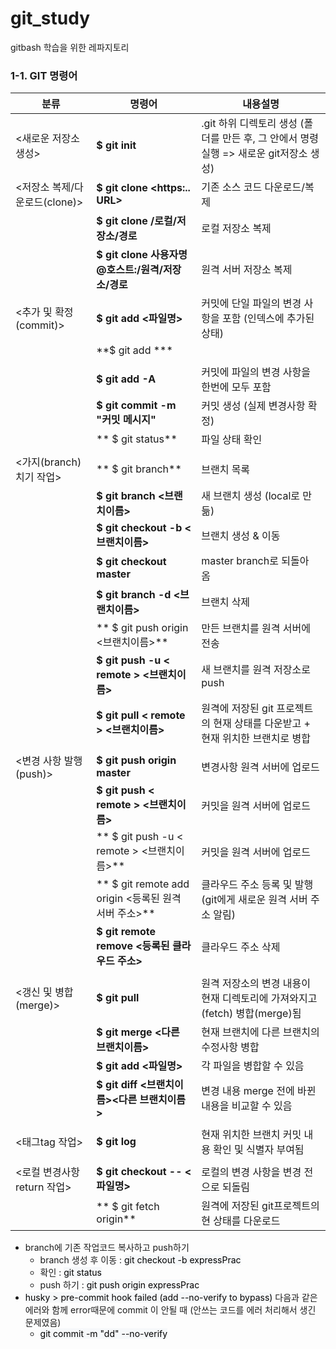 # git_study
gitbash 학습을 위한 레파지토리
### **1-1. GIT 명령어**

|분류|명령어|내용설명|
|---|---|---|
|<새로운 저장소 생성>|**$ git init**|.git 하위 디렉토리 생성 (폴더를 만든 후, 그 안에서 명령 실행 => 새로운 git저장소 생성)|
|<저장소 복제/다운로드(clone)>|**$ git clone <https:.. URL>**|기존 소스 코드 다운로드/복제|
||**$ git clone /로컬/저장소/경로**|로컬 저장소 복제|
||**$ git clone 사용자명@호스트:/원격/저장소/경로**|원격 서버 저장소 복제|
|<추가 및 확정(commit)>|**$ git add <파일명>** |커밋에 단일 파일의 변경 사항을 포함 (인덱스에 추가된 상태)|
|| **$ git add ***||
||||||
||**$ git add -A**|커밋에 파일의 변경 사항을 한번에 모두 포함|
||**$ git commit -m "커밋 메시지"**|커밋 생성 (실제 변경사항 확정)|
||**	$ git status**|파일 상태 확인|
||||
|<가지(branch)치기 작업>|**	$ git branch**|브랜치 목록|
||**$ git branch <브랜치이름>**|새 브랜치 생성 (local로 만듦)|
||**$ git checkout -b <브랜치이름>**|브랜치 생성 & 이동|
||**$ git checkout master**|master branch로 되돌아 옴|
||**$ git branch -d <브랜치이름>**|브랜치 삭제|
||**	$ git push origin <브랜치이름>**|만든 브랜치를 원격 서버에 전송|
||**$ git push -u < remote > <브랜치이름>**|새 브랜치를 원격 저장소로 push|
||**$ git pull < remote > <브랜치이름>**|원격에 저장된 git 프로젝트의 현재 상태를 다운받고 + 현재 위치한 브랜치로 병합|
||||
|<변경 사항 발행(push)>|**$ git push origin master**|변경사항 원격 서버에 업로드|
||**$ git push < remote > <브랜치이름>**|	커밋을 원격 서버에 업로드|
||**	$ git push -u < remote > <브랜치이름>**|커밋을 원격 서버에 업로드|
||**	$ git remote add origin <등록된 원격 서버 주소>**|클라우드 주소 등록 및 발행 (git에게 새로운 원격 서버 주소 알림)|
||**$ git remote remove <등록된 클라우드 주소>**|클라우드 주소 삭제|
||||
|<갱신 및 병합(merge)>|**$ git pull**|원격 저장소의 변경 내용이 현재 디렉토리에 가져와지고(fetch) 병합(merge)됨|
||**$ git merge <다른 브랜치이름>**|현재 브랜치에 다른 브랜치의 수정사항 병합|
||**$ git add <파일명>**|각 파일을 병합할 수 있음|
||**$ git diff <브랜치이름><다른 브랜치이름>**|	변경 내용 merge 전에 바뀐 내용을 비교할 수 있음|
||||
|<태그tag 작업>|**$ git log**|현재 위치한 브랜치 커밋 내용 확인 및 식별자 부여됨|
||||
|<로컬 변경사항 return 작업>|**$ git checkout -- <파일명>**|로컬의 변경 사항을 변경 전으로 되돌림|
||**	$ git fetch origin**|원격에 저장된 git프로젝트의 현 상태를 다운로드|


- branch에 기존 작업코드 복사하고 push하기
  - branch 생성 후 이동 : <mark style='background-color: #f6f8fa'> git checkout -b expressPrac</mark>
  - 확인 : <mark style='background-color: #f6f8fa'>git status</mark>
  - push 하기 : <mark style='background-color: #f6f8fa'>git push origin expressPrac</mark>
- <mark style='background-color: #f6f8fa'>husky > pre-commit hook failed (add --no-verify to bypass)</mark> 다음과 같은 에러와 함께 error때문에 commit 이 안될 때 (안쓰는 코드를 에러 처리해서 생긴 문제였음)
  - <mark style='background-color: #f6f8fa'>git commit -m "dd" --no-verify</mark>
